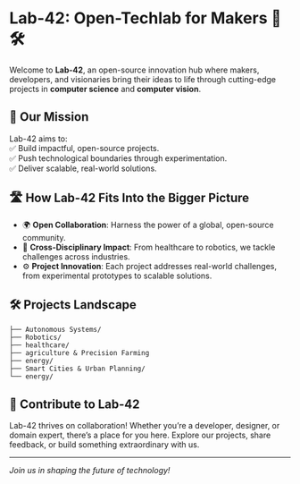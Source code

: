 # Lab-42: Open-Techlab for Makers 🤖🛠️  

Welcome to **Lab-42**, an open-source innovation hub where makers, developers, and visionaries bring their ideas to life through cutting-edge projects in **computer science** and **computer vision**. 

## 🚀 Our Mission  

Lab-42 aims to:  
✅ Build impactful, open-source projects.  
✅ Push technological boundaries through experimentation.  
✅ Deliver scalable, real-world solutions.  


## 🛣️ How Lab-42 Fits Into the Bigger Picture  

- 🌍 **Open Collaboration**: Harness the power of a global, open-source community.  
- 🔧 **Cross-Disciplinary Impact**: From healthcare to robotics, we tackle challenges across industries.  
- ⚙️ **Project Innovation**: Each project addresses real-world challenges, from experimental prototypes to scalable solutions.

## 🛠️ Projects Landscape

```
├── Autonomous Systems/
├── Robotics/
├── healthcare/
├── agriculture & Precision Farming
├── energy/
├── Smart Cities & Urban Planning/
└── energy/
```

## 🤝 Contribute to Lab-42  

Lab-42 thrives on collaboration! Whether you’re a developer, designer, or domain expert, there’s a place for you here. Explore our projects, share feedback, or build something extraordinary with us. 

---

*Join us in shaping the future of technology!*  

